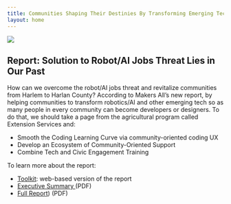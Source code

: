 ```yaml
---
title: Communities Shaping Their Destinies By Transforming Emerging Tech
layout: home
---
```

<img src="{{'/assets/images/makersall.jpg'  | relative_url }} ">

## Report: Solution to Robot/AI Jobs Threat Lies in Our Past

How can we overcome the robot/AI jobs threat and revitalize communities from Harlem to Harlan County? According to Makers All’s new report, by helping communities to transform robotics/AI and other emerging tech so as many people in every community can become developers or designers. To do that, we should take a page from the agricultural program called Extension Services and:

- Smooth the Coding Learning Curve via community-oriented coding UX
- Develop an Ecosystem of Community-Oriented Support
- Combine Tech and Civic Engagement Training

To learn more about the report:

- [Toolkit](https://toolkit.makersall.org): web-based version of the report
- [Executive Summary ](https://makersall.org/pages/Makers-All-Report-Executive-Summary.pdf)(PDF)
- [Full Report](https://makersall.org/pages/Makers-All-Report.pdf)) (PDF)
